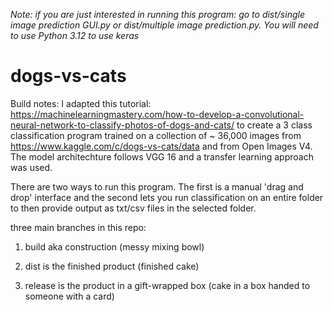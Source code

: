 _Note: if you are just interested in running this program: go to dist/single image prediction GUI.py or dist/multiple image prediction.py. You will need to use Python 3.12 to use keras_

# dogs-vs-cats

Build notes: I adapted this tutorial: https://machinelearningmastery.com/how-to-develop-a-convolutional-neural-network-to-classify-photos-of-dogs-and-cats/ to create a 3 class classification program trained on a collection of ~ 36,000 images from https://www.kaggle.com/c/dogs-vs-cats/data and from Open Images V4. The model architechture follows VGG 16 and a transfer learning approach was used.

There are two ways to run this program. The first is a manual 'drag and drop' interface and the second lets you run classification on an entire folder to then provide output as txt/csv files in the selected folder.

three main branches in this repo:

1) build aka construction (messy mixing bowl)

2) dist is the finished product (finished cake)

3) release is the product in a gift-wrapped box (cake in a box handed to someone with a card)
